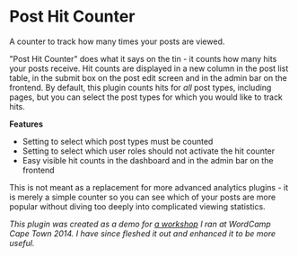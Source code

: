 # Post Hit Counter

A counter to track how many times your posts are viewed.

"Post Hit Counter" does what it says on the tin - it counts how many hits your posts receive. Hit counts are displayed in a new column in the post list table, in the submit box on the post edit screen and in the admin bar on the frontend. By default, this plugin counts hits for *all* post types, including pages, but you can select the post types for which you would like to track hits.

**Features**
* Setting to select which post types must be counted
* Setting to select which user roles should not activate the hit counter
* Easy visible hit counts in the dashboard and in the admin bar on the frontend

This is not meant as a replacement for more advanced analytics plugins - it is merely a simple counter so you can see which of your posts are more popular without diving too deeply into complicated viewing statistics.

*This plugin was created as a demo for [a workshop](http://2014.capetown.wordcamp.org/session/building-your-first-wordpress-plugin/) I ran at WordCamp Cape Town 2014. I have since fleshed it out and enhanced it to be more useful.*